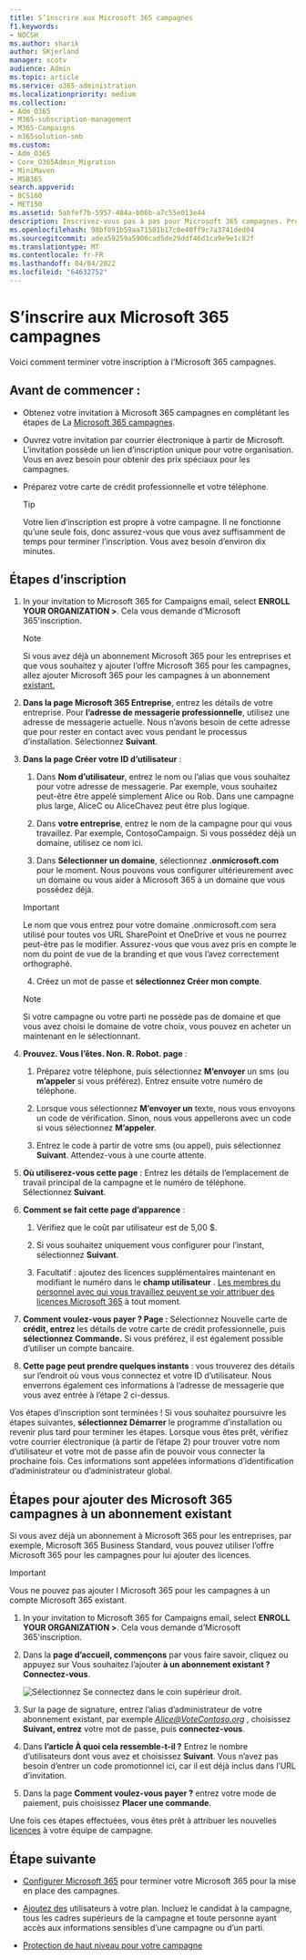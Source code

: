 ```yaml
---
title: S’inscrire aux Microsoft 365 campagnes
f1.keywords:
- NOCSH
ms.author: sharik
author: SKjerland
manager: scotv
audience: Admin
ms.topic: article
ms.service: o365-administration
ms.localizationpriority: medium
ms.collection:
- Adm_O365
- M365-subscription-management
- M365-Campaigns
- m365solution-smb
ms.custom:
- Adm_O365
- Core_O365Admin_Migration
- MiniMaven
- MSB365
search.appverid:
- BCS160
- MET150
ms.assetid: 5abfef7b-5957-484a-b06b-a7c55e013e44
description: Inscrivez-vous pas à pas pour Microsoft 365 campagnes. Protégez votre campagne contre les menaces de cyber-sécurité à la messagerie, aux données et aux communications.
ms.openlocfilehash: 98bf091b59aa71501b17c0e40ff9c7a3741ded04
ms.sourcegitcommit: adea59259a5900cad5de29ddf46d1ca9e9e1c82f
ms.translationtype: MT
ms.contentlocale: fr-FR
ms.lasthandoff: 04/04/2022
ms.locfileid: "64632752"
---
```

# <a name="sign-up-for-microsoft-365-for-campaigns"></a>S’inscrire aux Microsoft 365 campagnes 

Voici comment terminer votre inscription à l’Microsoft 365 campagnes.

## <a name="before-you-start"></a>Avant de commencer :

- Obtenez votre invitation à Microsoft 365 campagnes en complétant les étapes de La [Microsoft 365 campagnes](get-microsoft-365-campaigns.md#get-microsoft-365-for-campaigns).

- Ouvrez votre invitation par courrier électronique à partir de Microsoft. L’invitation possède un lien d’inscription unique pour votre organisation. Vous en avez besoin pour obtenir des prix spéciaux pour les campagnes.

- Préparez votre carte de crédit professionnelle et votre téléphone.

    > [!TIP]
    > Votre lien d’inscription est propre à votre campagne. Il ne fonctionne qu’une seule fois, donc assurez-vous que vous avez suffisamment de temps pour terminer l’inscription. Vous avez besoin d’environ dix minutes.

## <a name="steps-to-sign-up"></a>Étapes d’inscription

1. In your invitation to Microsoft 365 for Campaigns email, select **ENROLL YOUR ORGANIZATION >**. Cela vous demande d’Microsoft 365'inscription.
    > [!NOTE]
    > Si vous avez déjà un abonnement Microsoft 365 pour les entreprises et que vous souhaitez y ajouter l’offre Microsoft 365 pour les campagnes, allez ajouter Microsoft 365 pour les campagnes à un abonnement [existant.](#steps-to-add-microsoft-365-for-campaigns-to-an-existing-subscription)

2. **Dans la page Microsoft 365 Entreprise**, entrez les détails de votre entreprise. Pour **l’adresse de messagerie professionnelle**, utilisez une adresse de messagerie actuelle. Nous n’avons besoin de cette adresse que pour rester en contact avec vous pendant le processus d’installation. Sélectionnez **Suivant**.

3. **Dans la page Créer votre ID d’utilisateur** :
 
    1. Dans **Nom d’utilisateur**, entrez le nom ou l’alias que vous souhaitez pour votre adresse de messagerie. Par exemple, vous souhaitez peut-être être appelé simplement Alice ou Rob. Dans une campagne plus large, AliceC ou AliceChavez peut être plus logique.
 
    2. Dans **votre entreprise**, entrez le nom de la campagne pour qui vous travaillez. Par exemple, ContosoCampaign. Si vous possédez déjà un domaine, utilisez ce nom ici. 
 
    3. Dans **Sélectionner un domaine**, sélectionnez **.onmicrosoft.com** pour le moment. Nous pouvons vous configurer ultérieurement avec un domaine ou vous aider à Microsoft 365 à un domaine que vous possédez déjà.

    > [!IMPORTANT]
    > Le nom que vous entrez pour votre domaine .onmicrosoft.com sera utilisé pour toutes vos URL SharePoint et OneDrive et vous ne pourrez peut-être pas le modifier. Assurez-vous que vous avez pris en compte le nom du point de vue de la  branding et que vous l’avez correctement orthographé.

    4. Créez un mot de passe et **sélectionnez Créer mon compte**.
 
    > [!NOTE]
    > Si votre campagne ou votre parti ne possède pas de domaine et que vous avez choisi le domaine de votre choix, vous pouvez en acheter un maintenant en le sélectionnant.

4. **Prouvez. Vous l’êtes. Non. R. Robot. page** :
 
    1. Préparez votre téléphone, puis sélectionnez **M’envoyer** un sms (ou **m’appeler** si vous préférez). Entrez ensuite votre numéro de téléphone. 
 
    2. Lorsque vous sélectionnez **M’envoyer un** texte, nous vous envoyons un code de vérification. Sinon, nous vous appellerons avec un code si vous sélectionnez **M’appeler**.
 
    3. Entrez le code à partir de votre sms (ou appel), puis sélectionnez **Suivant**. Attendez-vous à une courte attente. 

5. **Où utiliserez-vous cette page** : Entrez les détails de l’emplacement de travail principal de la campagne et le numéro de téléphone. Sélectionnez **Suivant**.

6. **Comment se fait cette page d’apparence** :

    1. Vérifiez que le coût par utilisateur est de 5,00 $. 

    2. Si vous souhaitez uniquement vous configurer pour l’instant, sélectionnez **Suivant**. 

    3. Facultatif : ajoutez des licences supplémentaires maintenant en modifiant le numéro dans le **champ utilisateur** . [Les membres du personnel avec qui vous travaillez peuvent se voir attribuer des licences Microsoft 365](../admin/add-users/add-users.md?toc=%2fmicrosoft-365%2fcampaigns%2ftoc.json) à tout moment.

7. **Comment voulez-vous payer ? Page :** Sélectionnez Nouvelle carte de **crédit, entrez** les détails de votre carte de crédit professionnelle, puis **sélectionnez Commande.** Si vous préférez, il est également possible d’utiliser un compte bancaire.

8. **Cette page peut prendre quelques instants** : vous trouverez des détails sur l’endroit où vous vous connectez et votre ID d’utilisateur. Nous enverrons également ces informations à l’adresse de messagerie que vous avez entrée à l’étape 2 ci-dessus.

Vos étapes d’inscription sont terminées ! Si vous souhaitez poursuivre les étapes suivantes, **sélectionnez Démarrer** le programme d’installation ou revenir plus tard pour terminer les étapes. Lorsque vous êtes prêt, vérifiez votre courrier électronique (à partir de l’étape 2) pour trouver votre nom d’utilisateur et votre mot de passe afin de pouvoir vous connecter la prochaine fois. Ces informations sont appelées informations d’identification d’administrateur ou d’administrateur global.

## <a name="steps-to-add-microsoft-365-for-campaigns-to-an-existing-subscription"></a>Étapes pour ajouter des Microsoft 365 campagnes à un abonnement existant

Si vous avez déjà un abonnement à Microsoft 365 pour les entreprises, par exemple, Microsoft 365 Business Standard, vous pouvez utiliser l’offre Microsoft 365 pour les campagnes pour lui ajouter des licences.

> [!IMPORTANT]
> Vous ne pouvez pas ajouter l Microsoft 365 pour les campagnes à un compte Microsoft 365 existant.

1. In your invitation to Microsoft 365 for Campaigns email, select **ENROLL YOUR ORGANIZATION >**. Cela vous demande d’Microsoft 365'inscription.

2. Dans la **page d’accueil, commençons** par vous faire savoir, cliquez ou appuyez sur Vous souhaitez l’ajouter **à un abonnement existant ? Connectez-vous**.
    
    ![Sélectionnez Se connectez dans le coin supérieur droit.](../media/addtoexisting.png)

3. Sur la page de signature, entrez l’alias d’administrateur de votre abonnement existant, par exemple *Alice@VoteContoso.org <span></span>*, choisissez **Suivant, entrez** votre mot de passe, puis **connectez-vous**.

4. Dans **l’article À quoi cela ressemble-t-il ?** Entrez le nombre d’utilisateurs dont vous avez et choisissez **Suivant**. Vous n’avez pas besoin d’entrer un code promotionnel ici, car il est déjà inclus dans l’URL d’invitation.

5. Dans la page **Comment voulez-vous payer ?** entrez votre mode de paiement, puis choisissez **Placer une commande**.

Une fois ces étapes effectuées, vous êtes prêt à attribuer les nouvelles [licences](../admin/manage/assign-licenses-to-users.md) à votre équipe de campagne.

## <a name="whats-next"></a>Étape suivante

- [Configurer Microsoft 365](../business/set-up.md?toc=/microsoft-365/campaigns/toc.json) pour terminer votre Microsoft 365 pour la mise en place des campagnes.

- [Ajoutez des](../admin/add-users/add-users.md?toc=%2fmicrosoft-365%2fcampaigns%2ftoc.json) utilisateurs à votre plan. Incluez le candidat à la campagne, tous les cadres supérieurs de la campagne et toute personne ayant accès aux informations sensibles d’une campagne ou d’un parti.

- [Protection de haut niveau pour votre campagne](m365-campaigns-security-overview.md)
